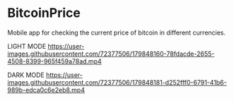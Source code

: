 # BitcoinPrice
Mobile app for checking the current price of bitcoin in different currencies.


LIGHT MODE
https://user-images.githubusercontent.com/72377506/179848160-78fdacde-2655-4508-8399-965f459a78ad.mp4


DARK MODE
https://user-images.githubusercontent.com/72377506/179848181-d252fff0-6791-41b6-989b-edca0c6e2eb8.mp4

